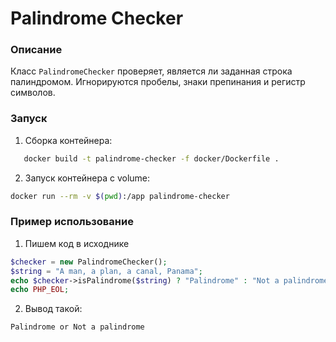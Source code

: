 # Palindrome Checker

### Описание
Класс `PalindromeChecker` проверяет, является ли заданная строка палиндромом. Игнорируются пробелы, знаки препинания и регистр символов.

### Запуск
1. Сборка контейнера:
```bash
   docker build -t palindrome-checker -f docker/Dockerfile .
```
2. Запуск контейнера с volume:
```bash
docker run --rm -v $(pwd):/app palindrome-checker
```

### Пример использование
1. Пишем код в исходнике
```php 
$checker = new PalindromeChecker();
$string = "A man, a plan, a canal, Panama";
echo $checker->isPalindrome($string) ? "Palindrome" : "Not a palindrome";
echo PHP_EOL;
```
2. Вывод такой:
```bash
Palindrome or Not a palindrome
```

